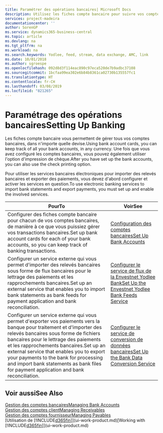 ```yaml
---
title: Paramétrer des opérations bancaires| Microsoft Docs
description: Utilisez les fiches compte bancaire pour suivre vos comptes bancaires et paramétrer le flux bancaire, telles que Yodlee, pour échanger des données.
services: project-madeira
documentationcenter: ''
author: SorenGP
ms.service: dynamics365-business-central
ms.topic: article
ms.devlang: na
ms.tgt_pltfrm: na
ms.workload: na
ms.search.keywords: Yodlee, feed, stream, data exchange, AMC, link
ms.date: 10/01/2018
ms.author: sgroespe
ms.openlocfilehash: 092d8d3f114eac890c97eca520de7b9adbc37108
ms.sourcegitcommit: 1bcfaa99ea302e6b84b8361ca02730b135557fc1
ms.translationtype: HT
ms.contentlocale: fr-CH
ms.lasthandoff: 03/08/2019
ms.locfileid: "821265"
---
```

# <a name="setting-up-banking"></a><span data-ttu-id="08c9c-103">Paramétrage des opérations bancaires</span><span class="sxs-lookup"><span data-stu-id="08c9c-103">Setting Up Banking</span></span>
<span data-ttu-id="08c9c-104">Les fiches compte bancaire vous permettent de gérer tous vos comptes bancaires, dans n'importe quelle devise.</span><span class="sxs-lookup"><span data-stu-id="08c9c-104">Using bank account cards, you can keep track of all your bank accounts, in any currency.</span></span> <span data-ttu-id="08c9c-105">Une fois que vous avez configuré les comptes bancaires, vous pouvez également utiliser l'option d'impression de chèque.</span><span class="sxs-lookup"><span data-stu-id="08c9c-105">After you have set up the bank accounts, you can also use the check printing option.</span></span>

<span data-ttu-id="08c9c-106">Pour utiliser les services bancaires électroniques pour importer des relevés bancaires et exporter des paiements, vous devez d'abord configurer et activer les services en question.</span><span class="sxs-lookup"><span data-stu-id="08c9c-106">To use electronic banking services to import bank statements and  export payments, you must set up and enable the involved services.</span></span>

| <span data-ttu-id="08c9c-107">Pour</span><span class="sxs-lookup"><span data-stu-id="08c9c-107">To</span></span> | <span data-ttu-id="08c9c-108">Voir</span><span class="sxs-lookup"><span data-stu-id="08c9c-108">See</span></span> |
| --- | --- |
| <span data-ttu-id="08c9c-109">Configurer des fiches compte bancaire pour chacun de vos comptes bancaires, de manière à ce que vous puissiez gérer vos transactions bancaires.</span><span class="sxs-lookup"><span data-stu-id="08c9c-109">Set up bank account cards for each of your bank accounts, so you can keep track of banking transactions.</span></span> |[<span data-ttu-id="08c9c-110">Configuration des comptes bancaires</span><span class="sxs-lookup"><span data-stu-id="08c9c-110">Set Up Bank Accounts</span></span>](bank-how-setup-bank-accounts.md) |
| <span data-ttu-id="08c9c-111">Configurer un service externe qui vous permet d'importer des relevés bancaires sous forme de flux bancaires pour le lettrage des paiements et les rapprochements bancaires.</span><span class="sxs-lookup"><span data-stu-id="08c9c-111">Set up an external service that enables you to import bank statements as bank feeds for payment application and bank reconciliation.</span></span> |[<span data-ttu-id="08c9c-112">Configurer le service de flux de la Envestnet Yodlee Bank</span><span class="sxs-lookup"><span data-stu-id="08c9c-112">Set Up the Envestnet Yodlee Bank Feeds Service</span></span>](bank-how-setup-bank-statement-service.md) |
| <span data-ttu-id="08c9c-113">Configurer un service externe qui vous permet d'exporter vos paiements vers la banque pour traitement et d'importer des relevés bancaires sous forme de fichiers bancaires pour le lettrage des paiements et les rapprochements bancaires.</span><span class="sxs-lookup"><span data-stu-id="08c9c-113">Set up an external service that enables you to export your payments to the bank for processing  and import bank statements as bank files for payment application and bank reconciliation.</span></span> |[<span data-ttu-id="08c9c-114">Configurer le service de conversion de données bancaires</span><span class="sxs-lookup"><span data-stu-id="08c9c-114">Set Up the Bank Data Conversion Service</span></span>](bank-how-setup-bank-data-conversion-service.md) |

## <a name="see-also"></a><span data-ttu-id="08c9c-115">Voir aussi</span><span class="sxs-lookup"><span data-stu-id="08c9c-115">See Also</span></span>
[<span data-ttu-id="08c9c-116">Gestion des comptes bancaires</span><span class="sxs-lookup"><span data-stu-id="08c9c-116">Managing Bank Accounts</span></span>](bank-manage-bank-accounts.md)  
[<span data-ttu-id="08c9c-117">Gestion des comptes client</span><span class="sxs-lookup"><span data-stu-id="08c9c-117">Managing Receivables</span></span>](receivables-manage-receivables.md)  
[<span data-ttu-id="08c9c-118">Gestion des comptes fournisseur</span><span class="sxs-lookup"><span data-stu-id="08c9c-118">Managing Payables</span></span>](payables-manage-payables.md)  
<span data-ttu-id="08c9c-119">[Utilisation de [!INCLUDE[d365fin](includes/d365fin_md.md)]](ui-work-product.md)</span><span class="sxs-lookup"><span data-stu-id="08c9c-119">[Working with [!INCLUDE[d365fin](includes/d365fin_md.md)]](ui-work-product.md)</span></span>
